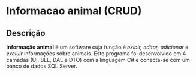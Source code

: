 # Informacao animal (CRUD)
<h2>Descrição</h2>

<p><strong>Informação animal</strong> é um software cuja função é <i>exibir, editar, adicionar</i> e <i>excluir</i> informações sobre animais. Este programa foi desenvolvido em 4 camadas (UI, BLL, DAL e DTO) com a linguagem C# e conecta-se com um banco de dados SQL Server.</p>
